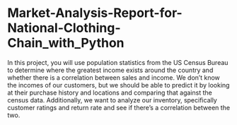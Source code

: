 # Market-Analysis-Report-for-National-Clothing-Chain_with_Python
 In this project, you will use population statistics from the US Census Bureau to determine where the greatest income exists around the country and whether there is a correlation between sales and income. We don’t know the incomes of our customers, but we should be able to predict it by looking at their purchase history and locations and comparing that against the census data. Additionally, we want to analyze our inventory, specifically customer ratings and return rate and see if there’s a correlation between the two.
